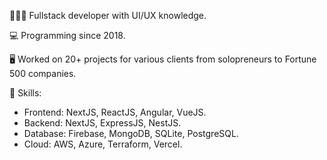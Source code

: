 👨🏻‍💻 Fullstack developer with UI/UX knowledge.

💻 Programming since 2018.

🖥 Worked on 20+ projects for various clients from solopreneurs to Fortune 500 companies.

🍳 Skills:
  - Frontend: NextJS, ReactJS, Angular, VueJS.
  - Backend: NextJS, ExpressJS, NestJS.
  - Database: Firebase, MongoDB, SQLite, PostgreSQL.
  - Cloud: AWS, Azure, Terraform, Vercel.
  
  
